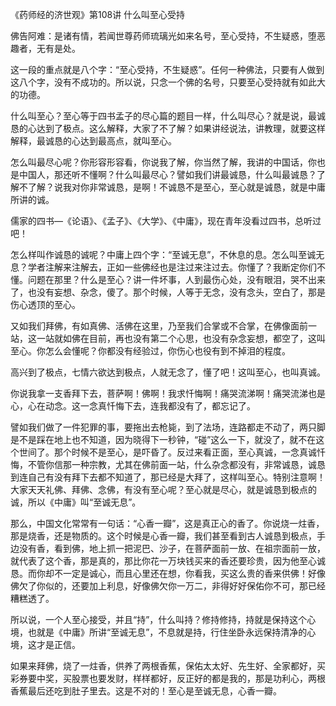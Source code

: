 《药师经的济世观》第108讲 什么叫至心受持

佛告阿难：是诸有情，若闻世尊药师琉璃光如来名号，至心受持，不生疑惑，堕恶趣者，无有是处。

这一段的重点就是八个字：“至心受持，不生疑惑”。任何一种佛法，只要有人做到这八个字，没有不成功的。所以说，只念一个佛的名号，只要至心受持就有如此大的功德。

什么叫至心？至心等于四书孟子的尽心篇的题目一样，什么叫尽心？就是说，最诚恳的心达到了极点。这么解释，大家了不了解？如果讲经说法，讲教理，就要这样解释，最诚恳的心达到最高点，就叫至心。

怎么叫最尽心呢？你形容形容看，你说我了解，你当然了解，我讲的中国话，你也是中国人，那还听不懂啊？什么叫最尽心？譬如我们讲最诚恳，什么叫最诚恳？了解不了解？说我对你非常诚恳，是啊！不诚恳不是至心，至心就是诚恳，就是中庸所讲的诚。

儒家的四书—《论语》、《孟子》、《大学》、《中庸》，现在青年没看过四书，总听过吧！

怎么样叫作诚恳的诚呢？中庸上四个字：“至诚无息”，不休息的息。怎么叫至诚无息？学者注解来注解去，正如一些佛经也是注过来注过去。你懂了？我断定你们不懂。问题在那里？什么是至心？讲一件坏事，人到最伤心处，没有眼泪，哭不出来了，也没有妄想、杂念，傻了。那个时候，人等于无念，没有念头，空白了，那是伤心透顶的至心。

又如我们拜佛，有如真佛、活佛在这里，乃至我们合掌或不合掌，在佛像面前一站，这一站就如佛在目前，再也没有第二个心思，也没有杂念妄想，都空了，这叫至心。你怎么会懂呢？你都没有经验过，你伤心也役有到不掉泪的程度。

高兴到了极点，七情六欲达到极点，人就无念了，懂了吧！这叫至心，也叫真诚。

你说我拿一支香拜下去，菩萨啊！佛啊！我求忏悔啊！痛哭流涕啊！痛哭流涕也是心，心在动念。这一念真忏悔下去，连我都没有了，都忘记了。

譬如我们做了一件犯罪的事，要拖出去枪毙，到了法场，连路都走不动了，两只脚是不是踩在地上也不知道，因为晓得下一秒钟，“碰”这么一下，就没了，就不在这个世间了。那个时候不是至心，是吓昏了。反过来看正面，至心真诚，一念真诚忏悔，不管你信那一种宗教，尤其在佛前面一站，什么杂念都没有，非常诚恳，诚恳到连自己有没有拜下去都不知道了，那已经是大拜了，这样叫至心。特别注意啊！大家天天礼佛、拜佛、念佛，有没有至心呢？至心就是尽心，就是诚恳到极点的诚，所以《中庸》叫“至诚无息”。

那么，中国文化常常有一句话：“心香一瓣”，这是真正心的香了。你说烧一炷香，那是烧香，还是物质的。这个时候是心香一瓣，我们甚至看到古人诚恳到极点，手边没有香，看到佛，地上抓一把泥巴、沙子，在菩萨面前一放、在祖宗面前一放，就代表了这个香，那是真的，那比你花一万块钱买来的香还要珍贵，因为他至心诚恳。而你却不一定是诚心，而且心里还在想，你看我，买这么贵的香来供佛！好像佛欠了你似的，还要加上利息，好像佛欠你一万二，非得好好保佑你不可，那已经糟糕透了。

所以说，一个人至心接受，并且“持”，什么叫持？修持修持，持就是保持这个心境，也就是《中庸》所讲“至诚无息”，不息就是持，行住坐卧永远保持清净的心境，这才是正信。

如果来拜佛，烧了一炷香，供养了两根香蕉，保佑太太好、先生好、全家都好，买彩券要中奖，买股票也要发财，样样都好，反正好的都是我的，那是功利心，两根香蕉最后还吃到肚子里去。这是不对的！至心是至诚无息，心香一瓣。